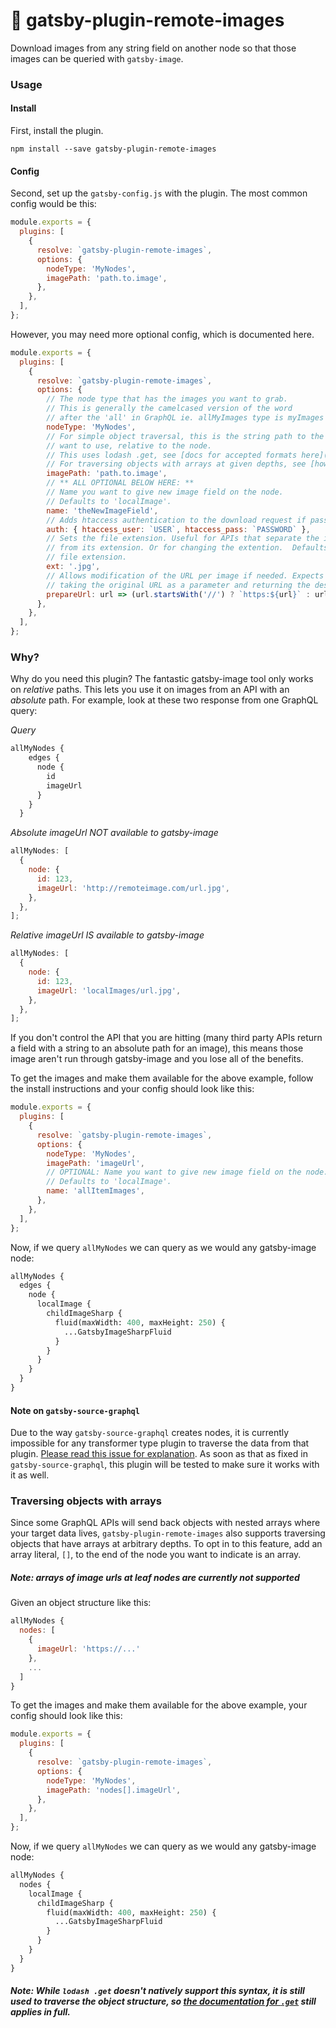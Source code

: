 # 💾 gatsby-plugin-remote-images

Download images from any string field on another node so that those images can
be queried with `gatsby-image`.

### Usage

#### Install

First, install the plugin.

`npm install --save gatsby-plugin-remote-images`

#### Config

Second, set up the `gatsby-config.js` with the plugin. The most common config
would be this:

```javascript
module.exports = {
  plugins: [
    {
      resolve: `gatsby-plugin-remote-images`,
      options: {
        nodeType: 'MyNodes',
        imagePath: 'path.to.image',
      },
    },
  ],
};
```

However, you may need more optional config, which is documented here.

```javascript
module.exports = {
  plugins: [
    {
      resolve: `gatsby-plugin-remote-images`,
      options: {
        // The node type that has the images you want to grab.
        // This is generally the camelcased version of the word
        // after the 'all' in GraphQL ie. allMyImages type is myImages
        nodeType: 'MyNodes',
        // For simple object traversal, this is the string path to the image you
        // want to use, relative to the node.
        // This uses lodash .get, see [docs for accepted formats here](https://lodash.com/docs/4.17.11#get).
        // For traversing objects with arrays at given depths, see [how to handle arrays below](#traversing-objects-with-arrays)
        imagePath: 'path.to.image',
        // ** ALL OPTIONAL BELOW HERE: **
        // Name you want to give new image field on the node.
        // Defaults to 'localImage'.
        name: 'theNewImageField',
        // Adds htaccess authentication to the download request if passed in.
        auth: { htaccess_user: `USER`, htaccess_pass: `PASSWORD` },
        // Sets the file extension. Useful for APIs that separate the image file path
        // from its extension. Or for changing the extention.  Defaults to existing
        // file extension.
        ext: '.jpg',
        // Allows modification of the URL per image if needed. Expects a function
        // taking the original URL as a parameter and returning the desired URL.
        prepareUrl: url => (url.startsWith('//') ? `https:${url}` : url),
      },
    },
  ],
};
```

### Why?

Why do you need this plugin? The fantastic gatsby-image tool only works on
_relative_ paths. This lets you use it on images from an API with an _absolute_
path. For example, look at these two response from one GraphQL query:

_Query_

```graphql
allMyNodes {
    edges {
      node {
        id
        imageUrl
      }
    }
  }
```

_Absolute imageUrl NOT available to gatsby-image_

```javascript
allMyNodes: [
  {
    node: {
      id: 123,
      imageUrl: 'http://remoteimage.com/url.jpg',
    },
  },
];
```

_Relative imageUrl IS available to gatsby-image_

```javascript
allMyNodes: [
  {
    node: {
      id: 123,
      imageUrl: 'localImages/url.jpg',
    },
  },
];
```

If you don't control the API that you are hitting (many third party APIs return
a field with a string to an absolute path for an image), this means those image
aren't run through gatsby-image and you lose all of the benefits.

To get the images and make them available for the above example, follow the
install instructions and your config should look like this:

```javascript
module.exports = {
  plugins: [
    {
      resolve: `gatsby-plugin-remote-images`,
      options: {
        nodeType: 'MyNodes',
        imagePath: 'imageUrl',
        // OPTIONAL: Name you want to give new image field on the node.
        // Defaults to 'localImage'.
        name: 'allItemImages',
      },
    },
  ],
};
```

Now, if we query `allMyNodes` we can query as we would any gatsby-image node:

```graphql
allMyNodes {
  edges {
    node {
      localImage {
        childImageSharp {
          fluid(maxWidth: 400, maxHeight: 250) {
            ...GatsbyImageSharpFluid
          }
        }
      }
    }
  }
}
```

#### Note on `gatsby-source-graphql`

Due to the way `gatsby-source-graphql` creates nodes, it is currently impossible
for any transformer type plugin to traverse the data from that plugin.
[Please read this issue for explanation](https://github.com/gatsbyjs/gatsby/issues/8404).
As soon as that as fixed in `gatsby-source-graphql`, this plugin will be tested
to make sure it works with it as well.

### Traversing objects with arrays

Since some GraphQL APIs will send back objects with nested arrays where your
target data lives, `gatsby-plugin-remote-images` also supports traversing
objects that have arrays at arbitrary depths. To opt in to this feature, add an
array literal, `[]`, to the end of the node you want to indicate is an array.

##### Note: arrays of image urls at leaf nodes are currently not supported

Given an object structure like this:

```javascript
allMyNodes {
  nodes: [
    {
      imageUrl: 'https://...'
    },
    ...
  ]
}
```

To get the images and make them available for the above example, your config
should look like this:

```javascript
module.exports = {
  plugins: [
    {
      resolve: `gatsby-plugin-remote-images`,
      options: {
        nodeType: 'MyNodes',
        imagePath: 'nodes[].imageUrl',
      },
    },
  ],
};
```

Now, if we query `allMyNodes` we can query as we would any gatsby-image node:

```graphql
allMyNodes {
  nodes {
    localImage {
      childImageSharp {
        fluid(maxWidth: 400, maxHeight: 250) {
          ...GatsbyImageSharpFluid
        }
      }
    }
  }
}
```

##### Note: While `lodash .get` doesn't natively support this syntax, it is still used to traverse the object structure, so [the documentation for `.get`](https://lodash.com/docs/4.17.11#get) still applies in full.
